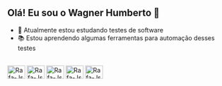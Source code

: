 ## Olá! Eu sou o Wagner Humberto 👋


- 🌱 Atualmente estou estudando testes de software 
- 📚 Estou aprendendo algumas ferramentas para automação desses testes 

<div style="display: inline_block"><br>
<img align="center" alt="Rafa-Js" height="30" width="40"<img src="https://cdn.jsdelivr.net/gh/devicons/devicon/icons/cucumber/cucumber-plain.svg" />
<img align="center" alt="Rafa-Js" height="30" width="40"<img src="https://cdn.jsdelivr.net/gh/devicons/devicon/icons/selenium/selenium-original.svg" />
 <img align="center" alt="Rafa-Js" height="30" width="40" 
            <img src="https://cdn.jsdelivr.net/gh/devicons/devicon/icons/vscode/vscode-original.svg" />
  <img align="center" alt="Rafa-Js" height="30" width="40" 
          <img src="https://cdn.jsdelivr.net/gh/devicons/devicon/icons/intellij/intellij-original.svg" />
   <img align="center" alt="Rafa-Js" height="30" width="40" 
            <img src="https://cdn.jsdelivr.net/gh/devicons/devicon/icons/java/java-original.svg" />
          
          
          
          
          
  
          
          
          
 


 

